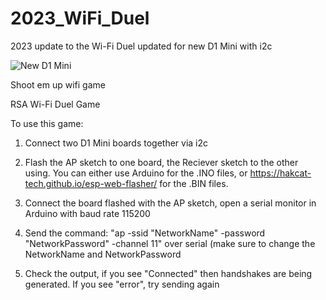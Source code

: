 # 2023_WiFi_Duel
2023 update to the Wi-Fi Duel updated for new D1 Mini with i2c


![New D1 Mini](https://www.wemos.cc/en/latest/_static/boards/d1_mini_v4.0.0_1_16x16.png)

Shoot em up wifi game

RSA Wi-Fi Duel Game

To use this game:

1) Connect two D1 Mini boards together via i2c

2) Flash the AP sketch to one board, the Reciever sketch to the other using. You can either use Arduino for the .INO files, or https://hakcat-tech.github.io/esp-web-flasher/ for the .BIN files.

3) Connect the board flashed with the AP sketch, open a serial monitor in Arduino with baud rate 115200

4) Send the command: "ap -ssid "NetworkName" -password "NetworkPassword" -channel 11" over serial (make sure to change the NetworkName and NetworkPassword

5) Check the output, if you see "Connected" then handshakes are being generated. If you see "error", try sending again
